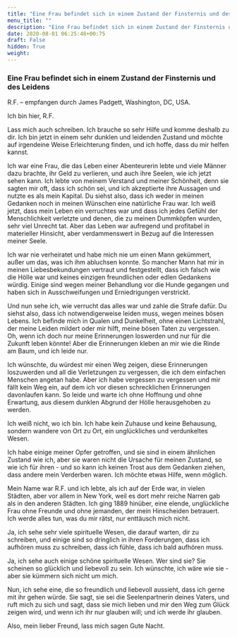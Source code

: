 ```yaml
---
title: "Eine Frau befindet sich in einem Zustand der Finsternis und des Leidens"
menu_title: ""
description: "Eine Frau befindet sich in einem Zustand der Finsternis und des Leidens"
date: 2020-08-01 06:25:48+00:75
draft: False
hidden: True
weight:
---
```

### Eine Frau befindet sich in einem Zustand der Finsternis und des Leidens

R.F. – empfangen durch James Padgett, Washington, DC, USA.

Ich bin hier, R.F.

Lass mich auch schreiben. Ich brauche so sehr Hilfe und komme deshalb zu dir. Ich bin jetzt in einem sehr dunklen und leidenden Zustand und möchte auf irgendeine Weise Erleichterung finden, und ich hoffe, dass du mir helfen kannst.

Ich war eine Frau, die das Leben einer Abenteurerin lebte und viele Männer dazu brachte, ihr Geld zu verlieren, und auch ihre Seelen, wie ich jetzt sehen kann. Ich lebte von meinem Verstand und meiner Schönheit, denn sie sagten mir oft, dass ich schön sei, und ich akzeptierte ihre Aussagen und nutzte es als mein Kapital. Du siehst also, dass ich weder in meinen Gedanken noch in meinen Wünschen eine natürliche Frau war. Ich weiß jetzt, dass mein Leben ein verruchtes war und dass ich jedes Gefühl der Menschlichkeit verletzte und denen, die zu meinen Dummköpfen wurden, sehr viel Unrecht tat. Aber das Leben war aufregend und profitabel in materieller Hinsicht, aber verdammenswert in Bezug auf die Interessen meiner Seele.

Ich war nie verheiratet und habe mich nie um einen Mann gekümmert, außer um das, was ich ihm abluchsen konnte. So mancher Mann hat mir in meinen Liebesbekundungen vertraut und festgestellt, dass ich falsch wie die Hölle war und keines einzigen freundlichen oder edlen Gedankens würdig. Einige sind wegen meiner Behandlung vor die Hunde gegangen und haben sich in Ausschweifungen und Erniedrigungen verstrickt.

Und nun sehe ich, wie verrucht das alles war und zahle die Strafe dafür. Du siehst also, dass ich notwendigerweise leiden muss, wegen meines bösen Lebens. Ich befinde mich in Qualen und Dunkelheit, ohne einen Lichtstrahl, der meine Leiden mildert oder mir hilft, meine bösen Taten zu vergessen. Oh, wenn ich doch nur meine Erinnerungen loswerden und nur für die Zukunft leben könnte! Aber die Erinnerungen kleben an mir wie die Rinde am Baum, und ich leide nur.

Ich wünschte, du würdest mir einen Weg zeigen, diese Erinnerungen loszuwerden und all die Verletzungen zu vergessen, die ich dem einfachen Menschen angetan habe. Aber ich habe vergessen zu vergessen und mir fällt kein Weg ein, auf dem ich vor diesen schrecklichen Erinnerungen davonlaufen kann. So leide und warte ich ohne Hoffnung und ohne Erwartung, aus diesem dunklen Abgrund der Hölle herausgehoben zu werden.

Ich weiß nicht, wo ich bin. Ich habe kein Zuhause und keine Behausung, sondern wandere von Ort zu Ort, ein unglückliches und verdunkeltes Wesen.

Ich habe einige meiner Opfer getroffen, und sie sind in einem ähnlichen Zustand wie ich, aber sie waren nicht die Ursache für meinen Zustand, so wie ich für ihren - und so kann ich keinen Trost aus dem Gedanken ziehen, dass andere mein Verderben waren. Ich möchte etwas Hilfe, wenn möglich.

Mein Name war R.F. und ich lebte, als ich auf der Erde war, in vielen Städten, aber vor allem in New York, weil es dort mehr reiche Narren gab als in den anderen Städten. Ich ging 1889 hinüber, eine elende, unglückliche Frau ohne Freunde und ohne jemanden, der mein Hinscheiden betrauert. Ich werde alles tun, was du mir rätst, nur enttäusch mich nicht.

Ja, ich sehe sehr viele spirituelle Wesen, die darauf warten, dir zu schreiben, und einige sind so dringlich in ihren Forderungen, dass ich aufhören muss zu schreiben, dass ich fühle, dass ich bald aufhören muss.

Ja, ich sehe auch einige schöne spirituelle Wesen. Wer sind sie? Sie scheinen so glücklich und liebevoll zu sein. Ich wünschte, ich wäre wie sie - aber sie kümmern sich nicht um mich.

Nun, ich sehe eine, die so freundlich und liebevoll aussieht, dass ich gerne mit ihr gehen würde. Sie sagt, sie sei die Seelenpartnerin deines Vaters, und ruft mich zu sich und sagt, dass sie mich lieben und mir den Weg zum Glück zeigen wird, und wenn ich ihr nur glauben will; und ich werde ihr glauben.

Also, mein lieber Freund, lass mich sagen Gute Nacht.
